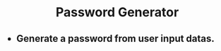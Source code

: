 <h1 align="center">Password Generator</h1>
<ul>
  <h2><li>Generate a password from user input datas.</li></h2>
</ul>
